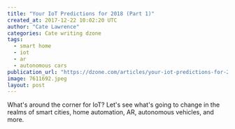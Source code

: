 ```yaml
---
title: "Your IoT Predictions for 2018 (Part 1)"
created_at: 2017-12-22 10:02:20 UTC
author: "Cate Lawrence"
categories: Cate writing dzone
tags: 
  - smart home
  - iot
  - ar
  - autonomous cars
publication_url: "https://dzone.com/articles/your-iot-predictions-for-2018-part-one"
image: 7611692.jpeg
layout: post
---
```

What's around the corner for IoT? Let's see what's going to change in the realms of smart cities, home automation, AR, autonomous vehicles, and more.

